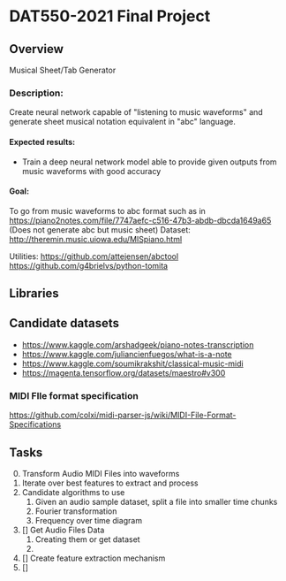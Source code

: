 # DAT550-2021 Final Project

## Overview

Musical Sheet/Tab Generator	

### Description:

Create neural network capable of "listening to music waveforms" and generate sheet musical notation equivalent in "abc" language.

#### Expected results:
- Train a deep neural network model able to provide given outputs from music waveforms with good accuracy

#### Goal:
To go from music waveforms to  abc format such as in https://piano2notes.com/file/7747aefc-c516-47b3-abdb-dbcda1649a65 (Does not generate abc but  music sheet)
Dataset:
http://theremin.music.uiowa.edu/MISpiano.html


Utilities:
https://github.com/attejensen/abctool
https://github.com/g4brielvs/python-tomita

## Libraries


## Candidate datasets
- https://www.kaggle.com/arshadgeek/piano-notes-transcription
- https://www.kaggle.com/juliancienfuegos/what-is-a-note
- https://www.kaggle.com/soumikrakshit/classical-music-midi
- https://magenta.tensorflow.org/datasets/maestro#v300

### MIDI FIle format specification
https://github.com/colxi/midi-parser-js/wiki/MIDI-File-Format-Specifications

## Tasks
0. Transform Audio MIDI Files into waveforms
1. Iterate over best features to extract and process
2. Candidate algorithms to use
   1. Given an audio sample dataset, split a file into smaller time chunks
   2. Fourier transformation
   3. Frequency over time diagram
4. [] Get Audio Files Data
   1. Creating them  or get dataset
   2. 
5. [] Create feature extraction mechanism
6. [] 

 

